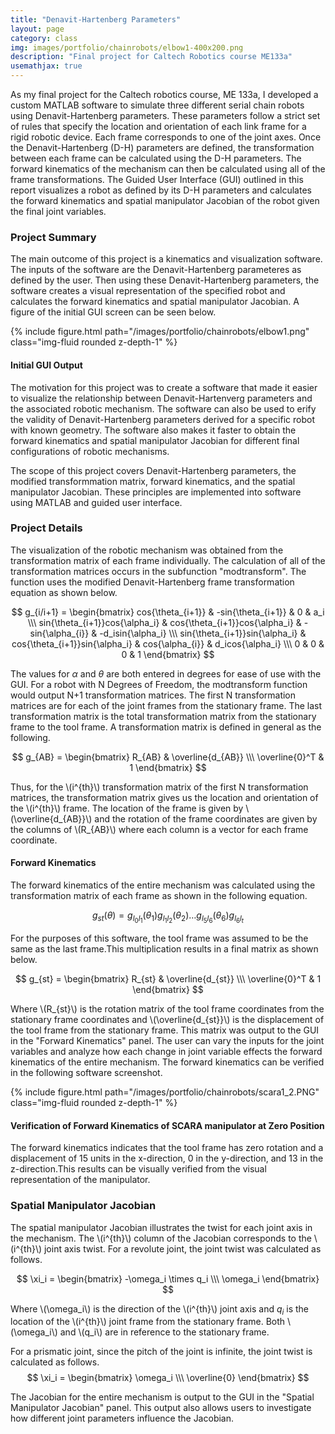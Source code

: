 ```yaml
---
title: "Denavit-Hartenberg Parameters"
layout: page
category: class
img: images/portfolio/chainrobots/elbow1-400x200.png
description: "Final project for Caltech Robotics course ME133a"
usemathjax: true
---
```


As my final project for the Caltech robotics course, ME 133a, I developed a custom MATLAB software to simulate three different serial chain robots using Denavit-Hartenberg parameters. These parameters follow a strict set of rules that specify the location and orientation of each link frame for a rigid robotic device. Each frame corresponds to one of the joint axes. Once the Denavit-Hartenberg (D-H) parameters are defined, the transformation between each frame can be calculated using the D-H parameters. The forward kinematics of the mechanism can then be calculated using all of the frame transformations. The Guided User Interface (GUI) outlined in this report visualizes a robot as defined by its D-H parameters and calculates the forward kinematics and spatial manipulator Jacobian of the robot given the final joint variables.

###  Project Summary
The main outcome of this project is a kinematics and visualization software. The inputs of the software are the Denavit-Hartenberg parameteres as defined by the user. Then using these Denavit-Hartenberg parameters, the software creates a visual representation of the specified robot and calculates the forward kinematics and spatial manipulator Jacobian. A figure of the initial GUI screen can be seen below. 

<div class="d-flex justify-content-center">
	{% include figure.html path="/images/portfolio/chainrobots/elbow1.png" class="img-fluid rounded z-depth-1" %}
</div>

#### Initial GUI Output
The motivation for this project was to create a software that made it easier to visualize the relationship between Denavit-Hartenverg parameters and the associated robotic mechanism. The software can also be used to erify the validity of Denavit-Hartenberg parameters derived for a specific robot with known geometry. The software also makes it faster to obtain the forward kinematics and spatial manipulator Jacobian for different final configurations of robotic mechanisms.

The scope of this project covers Denavit-Hartenberg parameters, the modified transformmation matrix, forward kinematics, and the spatial manipulator Jacobian. These principles are implemented into software using MATLAB and guided user interface.

### Project Details
The visualization of the robotic mechanism was obtained from the transformation matrix of each frame individually. The calculation of all of the transformation matrices occurs in the subfunction "modtransform". The function uses the modified Denavit-Hartenberg frame transformation equation as shown below. 

$$ g_{i/i+1} = \begin{bmatrix} cos{\theta_{i+1}} & -sin{\theta_{i+1}} & 0 & a_i \\\ sin{\theta_{i+1}}cos{\alpha_i} & cos{\theta_{i+1}}cos{\alpha_i} & -sin{\alpha_{i}} & -d_isin{\alpha_i} \\\ sin{\theta_{i+1}}sin{\alpha_i} & cos{\theta_{i+1}}sin{\alpha_i} & cos{\alpha_{i}} & d_icos{\alpha_i} \\\ 0 & 0 & 0 & 1
\end{bmatrix} $$

The values for $\alpha$ and $\theta$ are both entered in degrees for ease of use with the GUI. For a robot with N Degrees of Freedom, the modtransform function would output N+1 transformation matrices. The first N transformation matrices are for each of the joint frames from the stationary frame. The last transformation matrix is the total transformation matrix from the stationary frame to the tool frame. A transformation matrix is defined in general as the following.

$$ g_{AB} = \begin{bmatrix} R_{AB} & \overline{d_{AB}} \\\ \overline{0}^T & 1 \end{bmatrix} $$ 

Thus, for the \\(i^{th}\\) transformation matrix of the first N transformation matrices, the transformation matrix gives us the location and orientation of the \\(i^{th}\\) frame. The location of the frame is given by \\(\overline{d_{AB}}\\) and the rotation of the frame coordinates are given by the columns of \\(R_{AB}\\) where each column is a vector for each frame coordinate. 

#### Forward Kinematics
The forward kinematics of the entire mechanism was calculated using the transformation matrix of each frame as shown in the following equation.

$$ g_{st}(\theta) = g_{l_0l_1}(\theta_1)g_{l_1l_2}(\theta_2) \dots g_{l_5l_6}(\theta_6)g_{l_6l_t} $$ 

For the purposes of this software, the tool frame was assumed to be the same as the last frame.This multiplication results in a final matrix as shown below.

$$ g_{st} = \begin{bmatrix} R_{st} & \overline{d_{st}} \\\ \overline{0}^T & 1 \end{bmatrix} $$ 

Where \\(R_{st}\\) is the rotation matrix of the tool frame coordinates from the stationary frame coordinates and \\(\overline{d_{st}}\\) is the displacement of the tool frame from the stationary frame. This matrix was output to the GUI in the "Forward Kinematics" panel. The user can vary the inputs for the joint variables and analyze how each change in joint variable effects the forward kinematics of the entire mechanism. The forward kinematics can be verified in the following software screenshot.

<div class="d-flex justify-content-center">
	{% include figure.html path="/images/portfolio/chainrobots/scara1_2.PNG" class="img-fluid rounded z-depth-1" %}
</div>

#### Verification of Forward Kinematics of SCARA manipulator at Zero Position
The forward kinematics indicates that the tool frame has zero rotation and a displacement of 15 units in the x-direction, 0 in the y-direction, and 13 in the z-direction.This results can be visually verified from the visual representation of the manipulator.

### Spatial Manipulator Jacobian
The spatial manipulator Jacobian illustrates the twist for each joint axis in the mechanism. The \\(i^{th}\\) column of the Jacobian corresponds to the \\(i^{th}\\) joint axis twist. For a revolute joint, the joint twist was calculated as follows.

$$ \xi_i = \begin{bmatrix} -\omega_i \times q_i \\\ \omega_i \end{bmatrix} $$

Where \\(\omega_i\\) is the direction of the \\(i^{th}\\) joint axis and $q_i$ is the location of the \\(i^{th}\\) joint frame from the stationary frame. Both \\(\omega_i\\) and \\(q_i\\) are in reference to the stationary frame.


For a prismatic joint, since the pitch of the joint is infinite, the joint twist is calculated as follows.
$$ \xi_i = \begin{bmatrix} \omega_i \\\ \overline{0} \end{bmatrix} $$

The Jacobian for the entire mechanism is output to the GUI in the "Spatial Manipulator Jacobian" panel. This output also allows users to investigate how different joint parameters influence the Jacobian.